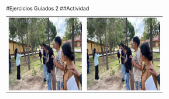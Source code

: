 #Ejercicios Guiados 2
##Actividad

<table>
  <tr>
  <td><img src="https://github.com/KevinCuevas06/EjerciciosGuiados2/blob/main/U2ACT2%20Lista%20Encantada%20Humana%20en%20Java(capturas)/Captura%20de%20pantalla%202025-10-20%20160051.png?raw=true"
  width="200px" height="200px"></td>
      <td><img src="https://github.com/KevinCuevas06/EjerciciosGuiados2/blob/main/U2ACT2%20Lista%20Encantada%20Humana%20en%20Java(capturas)/Captura%20de%20pantalla%202025-10-20%20160051.png?raw=true"
  width="200px" height="200px"></td>
  </tr>
</table>

